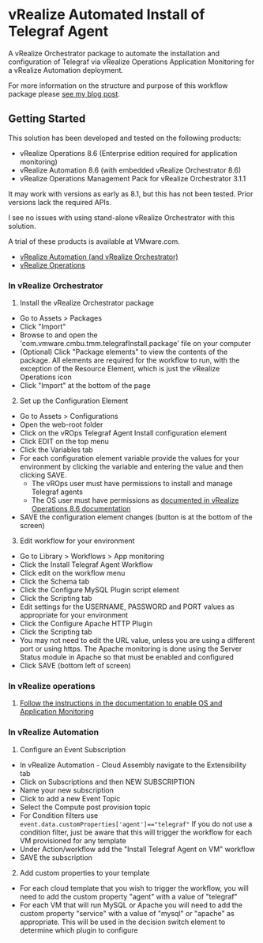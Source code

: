 # vRealize Automated Install of Telegraf Agent
 A vRealize Orchestrator package to automate the installation and configuration of Telegraf via vRealize Operations Application Monitoring for a vRealize Automation deployment.

 For more information on the structure and purpose of this workflow package please [see my blog post](https://blogs.vmware.com/management/2021/11/do-you-want-to-offer-vrealize-automation-service-broker-users-the-option-to-have-their-applications-monitored-by-vrealize-operations-automatically.html).

## Getting Started
This solution has been developed and tested on the following products:
- vRealize Operations 8.6 (Enterprise edition required for application monitoring)
- vRealize Automation 8.6 (with embedded vRealize Orchestrator 8.6)
- vRealize Operations Management Pack for vRealize Orchestrator 3.1.1

It may work with versions as early as 8.1, but this has not been tested. Prior versions lack the required APIs.

I see no issues with using stand-alone vRealize Orchestrator with this solution.

A trial of these products is available at VMware.com.

- [vRealize Automation (and vRealize Orchestrator)](https://www.vmware.com/products/vrealize-automation.html#get-started)
- [vRealize Operations](https://www.vmware.com/products/vrealize-operations.html)


### In vRealize Orchestrator
1. Install the vRealize Orchestrator package
  * Go to Assets > Packages
  * Click "Import"
  * Browse to and open the 'com.vmware.cmbu.tmm.telegrafInstall.package' file on your computer
  * (Optional) Click "Package elements" to view the contents of the package. All elements are required for the workflow to run, with the exception of the Resource Element, which is just the vRealize Operations icon
  * Click "Import" at the bottom of the page

2. Set up the Configuration Element
  * Go to Assets > Configurations
  * Open the web-root folder
  * Click on the vROps Telegraf Agent Install configuration element
  * Click EDIT on the top menu
  * Click the Variables tab
  * For each configuration element variable provide the values for your environment by clicking the variable and entering the value and then clicking SAVE.
    * The vROps user must have permissions to install and manage Telegraf agents
    * The OS user must have permissions as [documented in vRealize Operations 8.6 documentation](https://docs.vmware.com/en/vRealize-Operations/8.6/com.vmware.vcom.core.doc/GUID-D1152A54-550F-42AD-8B94-B83DEABCCD8C.html)
  * SAVE the configuration element changes (button is at the bottom of the screen)

3. Edit workflow for your environment
  * Go to Library > Workflows > App monitoring
  * Click the Install Telegraf Agent Workflow
  * Click edit on the workflow menu
  * Click the Schema tab
  * Click the Configure MySQL Plugin script element
  * Click the Scripting tab
  * Edit settings for the USERNAME, PASSWORD and PORT values as appropriate for your environment
  * Click the Configure Apache HTTP Plugin
  * Click the Scripting tab
  * You may not need to edit the URL value, unless you are using a different port or using https. The Apache monitoring is done using the Server Status module in Apache so that must be enabled and configured
  * Click SAVE (bottom left of screen)

### In vRealize operations
  1. [Follow the instructions in the documentation to enable OS and Application Monitoring](https://docs.vmware.com/en/vRealize-Operations/8.6/com.vmware.vcom.core.doc/GUID-D6C666EC-4073-4EBD-B5F6-A42A01712E72.html)

### In vRealize Automation
1. Configure an Event Subscription
  * In vRealize Automation - Cloud Assembly navigate to the Extensibility tab
  * Click on Subscriptions and then NEW SUBSCRIPTION
  * Name your new subscription
  * Click to add a new Event Topic
  * Select the Compute post provision topic
  * For Condition filters use `event.data.customProperties['agent']=="telegraf"`  If you do not use a condition filter, just be aware that this will trigger the workflow for each VM provisioned for any template
  * Under Action/workflow add the "Install Telegraf Agent on VM" workflow
  * SAVE the subscription

2. Add custom properties to your template
  * For each cloud template that you wish to trigger the workflow, you will need to add the custom property "agent" with a value of "telegraf"
  * For each VM that will run MySQL or Apache you will need to add the custom property "service" with a value of "mysql" or "apache" as appropriate. This will be used in the decision switch element to determine which plugin to configure
